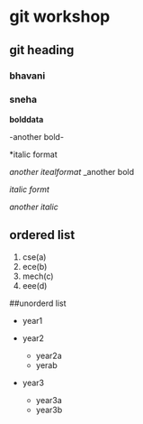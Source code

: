 # git workshop
## git heading
### bhavani
### sneha

**bolddata**

-another bold-

*italic format

_another itealformat_
_another bold

*italic  formt*

_another italic_

## ordered list

1. cse(a)
2. ece(b)
3. mech(c)
4. eee(d)

##unorderd list

-  year1
-  year2
    * year2a
    * yerab
    
-  year3
     * year3a
     * year3b

